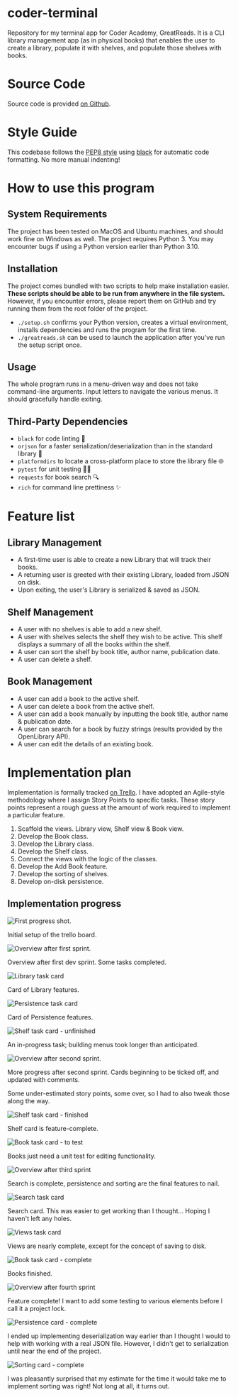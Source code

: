 # coder-terminal

Repository for my terminal app for Coder Academy, GreatReads. It is a CLI library management app (as in physical books) that enables the user to create a library, populate it with shelves, and populate those shelves with books.

# Source Code

Source code is provided [on Github](https://github.com/willr42/coder-terminal).

# Style Guide

This codebase follows the [PEP8 style](https://peps.python.org/pep-0008/) using [black](https://github.com/psf/black) for automatic code formatting. No more manual indenting!

# How to use this program

## System Requirements

The project has been tested on MacOS and Ubuntu machines, and should work fine on Windows as well. The project requires Python 3. You may encounter bugs if using a Python version earlier than Python 3.10.

## Installation

The project comes bundled with two scripts to help make installation easier. **These scripts should be able to be run from anywhere in the file system.** However, if you encounter errors, please report them on GitHub and try running them from the root folder of the project.

- `./setup.sh` confirms your Python version, creates a virtual environment, installs dependencies and runs the program for the first time.
- `./greatreads.sh` can be used to launch the application after you've run the setup script once.

## Usage

The whole program runs in a menu-driven way and does not take command-line arguments. Input letters to navigate the various menus. It should gracefully handle exiting.

## Third-Party Dependencies

- `black` for code linting 💅
- `orjson` for a faster serialization/deserialization than in the standard library 🚅
- `platformdirs` to locate a cross-platform place to store the library file 🌐
- `pytest` for unit testing 👨‍🔬
- `requests` for book search 🔍
- `rich` for command line prettiness ✨

# Feature list

## Library Management

- A first-time user is able to create a new Library that will track their books.
- A returning user is greeted with their existing Library, loaded from JSON on disk.
- Upon exiting, the user's Library is serialized & saved as JSON.

## Shelf Management

- A user with no shelves is able to add a new shelf.
- A user with shelves selects the shelf they wish to be active. This shelf displays a summary of all the books within the shelf.
- A user can sort the shelf by book title, author name, publication date.
- A user can delete a shelf.

## Book Management

- A user can add a book to the active shelf.
- A user can delete a book from the active shelf.
- A user can add a book manually by inputting the book title, author name & publication date.
- A user can search for a book by fuzzy strings (results provided by the OpenLibrary API).
- A user can edit the details of an existing book.

# Implementation plan

Implementation is formally tracked [on Trello](https://trello.com/b/8nrTX4Wp/greatreads). I have adopted an Agile-style methodology where I assign Story Points to specific tasks. These story points represent a rough guess at the amount of work required to implement a particular feature.

1. Scaffold the views. Library view, Shelf view & Book view.
2. Develop the Book class.
3. Develop the Library class.
4. Develop the Shelf class.
5. Connect the views with the logic of the classes.
6. Develop the Add Book feature.
7. Develop the sorting of shelves.
8. Develop on-disk persistence.

## Implementation progress

![First progress shot.](./docs/progress-00-overview.jpg)

Initial setup of the trello board.

![Overview after first sprint.](./docs/progress-01-overview.jpg)

Overview after first dev sprint. Some tasks completed.

![Library task card](./docs/progress-01-library.jpg)

Card of Library features.

![Persistence task card](./docs/progress-01-persistence.jpg)

Card of Persistence features.

![Shelf task card - unfinished](./docs/progress-02-shelves.jpg)

An in-progress task; building menus took longer than anticipated.

![Overview after second sprint.](./docs/progress-03-overview.jpg)

More progress after second sprint. Cards beginning to be ticked off, and updated with comments.

Some under-estimated story points, some over, so I had to also tweak those along the way.

![Shelf task card - finished](./docs/progress-03-shelves.jpg)

Shelf card is feature-complete.

![Book task card - to test](./docs/progress-03-books.jpg)

Books just need a unit test for editing functionality.

![Overview after third sprint](./docs/progress-04-overview.png)

Search is complete, persistence and sorting are the final features to nail.

![Search task card](./docs/progress-04-search.png)

Search card. This was easier to get working than I thought... Hoping I haven't left any holes.

![Views task card](./docs/progress-04-views.png)

Views are nearly complete, except for the concept of saving to disk.

![Book task card - complete](./docs/progress-04-books.png)

Books finished.

![Overview after fourth sprint](./docs/progress-05-overview.png)

Feature complete! I want to add some testing to various elements before I call it a project lock.

![Persistence card - complete](./docs/progress-05-persistence.png)

I ended up implementing deserialization way earlier than I thought I would to help with working with a real JSON file. However, I didn't get to serialization until near the end of the project.

![Sorting card - complete](./docs/progress-05-sorting.png)

I was pleasantly surprised that my estimate for the time it would take me to implement sorting was right! Not long at all, it turns out.
